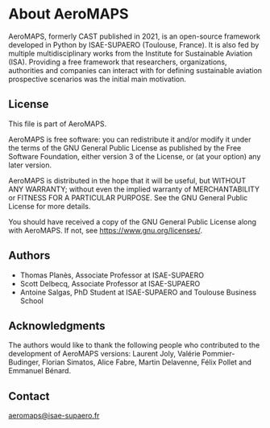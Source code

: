 # About AeroMAPS

AeroMAPS, formerly CAST published in 2021, is an open-source framework developed in Python by ISAE-SUPAERO (Toulouse, 
France). It is also fed by multiple multidisciplinary works from the Institute for Sustainable Aviation (ISA).
Providing a free framework that researchers, organizations, authorities and companies can interact with for
defining sustainable aviation prospective scenarios was the initial main motivation.


## License

This file is part of AeroMAPS.

AeroMAPS is free software: you can redistribute it and/or modify it under the terms of the GNU General Public 
License as published by the Free Software Foundation, either version 3 of the License, or (at your option) 
any later version.

AeroMAPS is distributed in the hope that it will be useful, but WITHOUT ANY WARRANTY; without even the implied 
warranty of MERCHANTABILITY or FITNESS FOR A PARTICULAR PURPOSE. See the GNU General Public License for 
more details.

You should have received a copy of the GNU General Public License along with AeroMAPS. 
If not, see <https://www.gnu.org/licenses/>.


## Authors

- Thomas Planès, Associate Professor at ISAE-SUPAERO
- Scott Delbecq, Associate Professor at ISAE-SUPAERO
- Antoine Salgas, PhD Student at ISAE-SUPAERO and Toulouse Business School


## Acknowledgments

The authors would like to thank the following people who contributed to the development of AeroMAPS versions: Laurent 
Joly, Valérie Pommier-Budinger, Florian Simatos, Alice Fabre, Martin Delavenne, Félix Pollet and Emmanuel Bénard.


## Contact

aeromaps@isae-supaero.fr